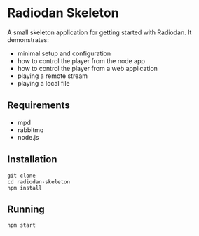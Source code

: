 Radiodan Skeleton
====

A small skeleton application for getting started with Radiodan. It demonstrates:
- minimal setup and configuration
- how to control the player from the node app
- how to control the player from a web application
- playing a remote stream
- playing a local file

## Requirements

- mpd
- rabbitmq
- node.js

## Installation

    git clone
    cd radiodan-skeleton
    npm install

## Running

    npm start

